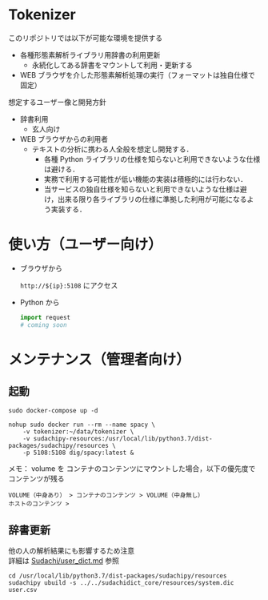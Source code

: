 # Tokenizer

このリポジトリでは以下が可能な環境を提供する

- 各種形態素解析ライブラリ用辞書の利用更新
  - 永続化してある辞書をマウントして利用・更新する
- WEB ブラウザを介した形態素解析処理の実行（フォーマットは独自仕様で固定）

想定するユーザー像と開発方針

- 辞書利用
  - 玄人向け
- WEB ブラウザからの利用者
  - テキストの分析に携わる人全般を想定し開発する．
    - 各種 Python ライブラリの仕様を知らないと利用できないような仕様は避ける．
    - 実務で利用する可能性が低い機能の実装は積極的には行わない．
    - 当サービスの独自仕様を知らないと利用できないような仕様は避け，出来る限り各ライブラリの仕様に準拠した利用が可能になるよう実装する．

# 使い方（ユーザー向け）

- ブラウザから

    `http://${ip}:5108` にアクセス

- Python から

    ```python
    import request
    # coming soon
    ```


# メンテナンス（管理者向け）
## 起動

```console
sudo docker-compose up -d
```

```console
nohup sudo docker run --rm --name spacy \
    -v tokenizer:~/data/tokenizer \
    -v sudachipy-resources:/usr/local/lib/python3.7/dist-packages/sudachipy/resources \
    -p 5108:5108 dig/spacy:latest &
```

メモ： volume を コンテナのコンテンツにマウントした場合，以下の優先度でコンテンツが残る

```
VOLUME（中身あり） > コンテナのコンテンツ > VOLUME（中身無し）
ホストのコンテンツ > 
```

## 辞書更新

他の人の解析結果にも影響するため注意  
詳細は [Sudachi/user\_dict.md](https://github.com/WorksApplications/Sudachi/blob/develop/docs/user_dict.md) 参照

```console
cd /usr/local/lib/python3.7/dist-packages/sudachipy/resources
sudachipy ubuild -s ../../sudachidict_core/resources/system.dic user.csv
```
